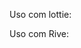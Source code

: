 Uso com lottie: 

<script src="https://cdn.jsdelivr.net/gh/airbnb/lottie-web@master/build/player/lottie.min.js"></script>

<script type="application/javascript" src="https://cdn.jsdelivr.net/gh/matheusvalexd/preloaderJSLottie@main/preloadr.js" defer></script>

Uso com Rive: 

<script src="https://unpkg.com/@rive-app/canvas@2.7.0"></script>

<script type="application/javascript" src="https://flowcodeacademy.com.br/rive.js" defer></script>
